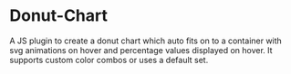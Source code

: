 # Donut-Chart
A JS plugin to create a donut chart which auto fits on to a container with svg animations on hover and percentage values displayed on hover. It supports custom color combos or uses a default set.
